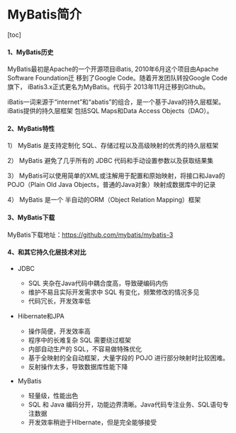 # MyBatis简介

[toc]

#### 1、MyBatis历史

MyBatis最初是Apache的一个开源项目iBatis, 2010年6月这个项目由Apache Software Foundation迁 移到了Google Code。随着开发团队转投Google Code旗下， iBatis3.x正式更名为MyBatis。代码于 2013年11月迁移到Github。 

iBatis一词来源于“internet”和“abatis”的组合，是一个基于Java的持久层框架。 iBatis提供的持久层框架 包括SQL Maps和Data Access Objects（DAO）。

#### 2、MyBatis特性

1） MyBatis 是支持定制化 SQL、存储过程以及高级映射的优秀的持久层框架 

2） MyBatis 避免了几乎所有的 JDBC 代码和手动设置参数以及获取结果集 

3） MyBatis可以使用简单的XML或注解用于配置和原始映射，将接口和Java的POJO（Plain Old Java Objects，普通的Java对象）映射成数据库中的记录 

4） MyBatis 是一个 半自动的ORM（Object Relation Mapping）框架

#### 3、MyBatis下载

MyBatis下载地址：https://github.com/mybatis/mybatis-3

#### 4、和其它持久化层技术对比

* JDBC
  * SQL 夹杂在Java代码中耦合度高，导致硬编码内伤 
  * 维护不易且实际开发需求中 SQL 有变化，频繁修改的情况多见 
  * 代码冗长，开发效率低

* Hibernate和JPA
  * 操作简便，开发效率高 
  * 程序中的长难复杂 SQL 需要绕过框架 
  * 内部自动生产的 SQL，不容易做特殊优化 
  * 基于全映射的全自动框架，大量字段的 POJO 进行部分映射时比较困难。 
  * 反射操作太多，导致数据库性能下降
* MyBatis
  * 轻量级，性能出色 
  * SQL 和 Java 编码分开，功能边界清晰。Java代码专注业务、SQL语句专注数据 
  * 开发效率稍逊于HIbernate，但是完全能够接受